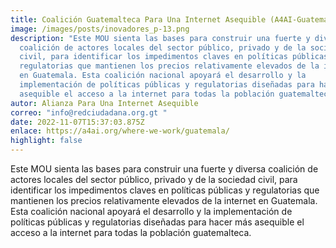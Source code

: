 ```yaml
---
title: Coalición Guatemalteca Para Una Internet Asequible (A4AI-Guatemala)
image: /images/posts/inovadores_p-13.png
description: "Este MOU sienta las bases para construir una fuerte y diversa
  coalición de actores locales del sector público, privado y de la sociedad
  civil, para identificar los impedimentos claves en políticas públicas y
  regulatorias que mantienen los precios relativamente elevados de la internet
  en Guatemala. Esta coalición nacional apoyará el desarrollo y la
  implementación de políticas públicas y regulatorias diseñadas para hacer más
  asequible el acceso a la internet para todas la población guatemalteca. "
autor: Alianza Para Una Internet Asequible
correo: "info@redciudadana.org.gt "
date: 2022-11-07T15:37:03.875Z
enlace: https://a4ai.org/where-we-work/guatemala/
highlight: false
---
```

Este MOU sienta las bases para construir una fuerte y diversa coalición de actores locales del sector público, privado y de la sociedad civil, para identificar los impedimentos claves en políticas públicas y regulatorias que mantienen los precios relativamente elevados de la internet en Guatemala. Esta coalición nacional apoyará el desarrollo y la implementación de políticas públicas y regulatorias diseñadas para hacer más asequible el acceso a la internet para todas la población guatemalteca.